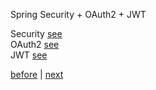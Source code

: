Spring Security + OAuth2 + JWT  

Security [see](20/1.md)  
OAuth2 [see](20/2.md)  
JWT [see](20/3.md)  

[before](19.md) | [next](21.md)